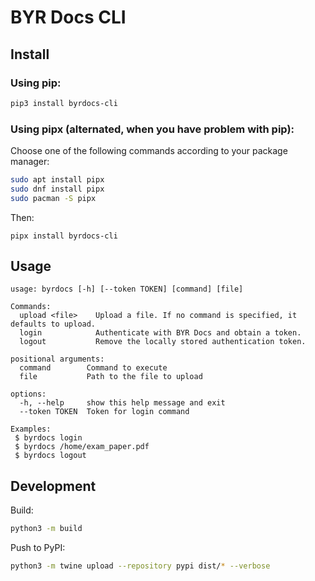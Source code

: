 # BYR Docs CLI

## Install 

### Using pip:
```bash
pip3 install byrdocs-cli
```

### Using pipx (alternated, when you have problem with pip):

Choose one of the following commands according to your package manager:
```bash
sudo apt install pipx
sudo dnf install pipx
sudo pacman -S pipx
```

Then:
```
pipx install byrdocs-cli    
```

## Usage

```
usage: byrdocs [-h] [--token TOKEN] [command] [file]

Commands:
  upload <file>    Upload a file. If no command is specified, it defaults to upload.
  login            Authenticate with BYR Docs and obtain a token.
  logout           Remove the locally stored authentication token.

positional arguments:
  command        Command to execute
  file           Path to the file to upload

options:
  -h, --help     show this help message and exit
  --token TOKEN  Token for login command

Examples:
 $ byrdocs login
 $ byrdocs /home/exam_paper.pdf
 $ byrdocs logout
```

## Development

Build:

```bash
python3 -m build
```


Push to PyPI:
```bash
python3 -m twine upload --repository pypi dist/* --verbose
```
